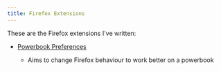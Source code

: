 ```yaml
---
title: Firefox Extensions
---
```

These are the Firefox extensions I've written:

- [Powerbook Preferences][1]
    - Aims to change Firefox behaviour to work better on a powerbook

  [1]: http://www.dannysu.com/wp-content/uploads/2011/03/pbprefs-0.1.xpi
